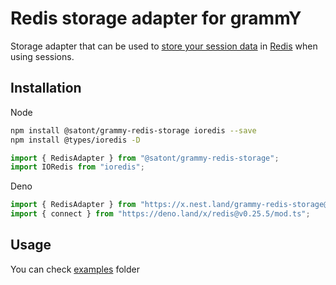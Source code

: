 # Redis storage adapter for grammY

Storage adapter that can be used to
[store your session data](https://grammy.dev/plugins/session.html) in
[Redis](https://redis.io/) when using sessions.

## Installation

Node

```bash
npm install @satont/grammy-redis-storage ioredis --save
npm install @types/ioredis -D
```

```ts
import { RedisAdapter } from "@satont/grammy-redis-storage";
import IORedis from "ioredis";
```

Deno

```ts
import { RedisAdapter } from "https://x.nest.land/grammy-redis-storage@1.2.0/src/mod.ts";
import { connect } from "https://deno.land/x/redis@v0.25.5/mod.ts";
```

## Usage

You can check
[examples](https://github.com/Satont/grammy-storages/tree/main/packages/redis/examples)
folder
